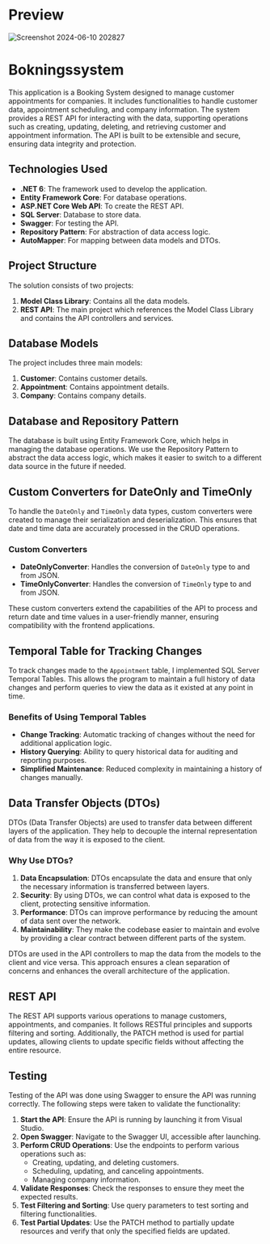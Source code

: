 # Preview

![Screenshot 2024-06-10 202827](https://github.com/Kamelen123/Booking-Labb4/assets/145432557/8b68295b-8591-4c98-b4ef-253f2e018191)

# Bokningssystem
This application is a Booking System designed to manage customer appointments for companies. It includes functionalities to handle customer data, appointment scheduling, and company information. The system provides a REST API for interacting with the data, supporting operations such as creating, updating, deleting, and retrieving customer and appointment information. The API is built to be extensible and secure, ensuring data integrity and protection.

## Technologies Used

- **.NET 6**: The framework used to develop the application.
- **Entity Framework Core**: For database operations.
- **ASP.NET Core Web API**: To create the REST API.
- **SQL Server**: Database to store data.
- **Swagger**: For testing the API.
- **Repository Pattern**: For abstraction of data access logic.
- **AutoMapper**: For mapping between data models and DTOs.

## Project Structure

The solution consists of two projects:

1. **Model Class Library**: Contains all the data models.
2. **REST API**: The main project which references the Model Class Library and contains the API controllers and services.

## Database Models

The project includes three main models:

1. **Customer**: Contains customer details.
2. **Appointment**: Contains appointment details.
3. **Company**: Contains company details.

## Database and Repository Pattern

The database is built using Entity Framework Core, which helps in managing the database operations. We use the Repository Pattern to abstract the data access logic, which makes it easier to switch to a different data source in the future if needed.

## Custom Converters for DateOnly and TimeOnly

To handle the `DateOnly` and `TimeOnly` data types, custom converters were created to manage their serialization and deserialization. This ensures that date and time data are accurately processed in the CRUD operations.

### Custom Converters

- **DateOnlyConverter**: Handles the conversion of `DateOnly` type to and from JSON.
- **TimeOnlyConverter**: Handles the conversion of `TimeOnly` type to and from JSON.

These custom converters extend the capabilities of the API to process and return date and time values in a user-friendly manner, ensuring compatibility with the frontend applications.

## Temporal Table for Tracking Changes

To track changes made to the `Appointment` table, I implemented SQL Server Temporal Tables. This allows the program to maintain a full history of data changes and perform queries to view the data as it existed at any point in time.

### Benefits of Using Temporal Tables

- **Change Tracking**: Automatic tracking of changes without the need for additional application logic.
- **History Querying**: Ability to query historical data for auditing and reporting purposes.
- **Simplified Maintenance**: Reduced complexity in maintaining a history of changes manually.

## Data Transfer Objects (DTOs)

DTOs (Data Transfer Objects) are used to transfer data between different layers of the application. They help to decouple the internal representation of data from the way it is exposed to the client.

### Why Use DTOs?

1. **Data Encapsulation**: DTOs encapsulate the data and ensure that only the necessary information is transferred between layers.
2. **Security**: By using DTOs, we can control what data is exposed to the client, protecting sensitive information.
3. **Performance**: DTOs can improve performance by reducing the amount of data sent over the network.
4. **Maintainability**: They make the codebase easier to maintain and evolve by providing a clear contract between different parts of the system.

DTOs are used in the API controllers to map the data from the models to the client and vice versa. This approach ensures a clean separation of concerns and enhances the overall architecture of the application.

## REST API

The REST API supports various operations to manage customers, appointments, and companies. It follows RESTful principles and supports filtering and sorting. Additionally, the PATCH method is used for partial updates, allowing clients to update specific fields without affecting the entire resource.

## Testing

Testing of the API was done using Swagger to ensure the API was running correctly. The following steps were taken to validate the functionality:

1. **Start the API**: Ensure the API is running by launching it from Visual Studio.
2. **Open Swagger**: Navigate to the Swagger UI, accessible after launching.
3. **Perform CRUD Operations**: Use the endpoints to perform various operations such as:
    - Creating, updating, and deleting customers.
    - Scheduling, updating, and canceling appointments.
    - Managing company information.
4. **Validate Responses**: Check the responses to ensure they meet the expected results.
5. **Test Filtering and Sorting**: Use query parameters to test sorting and filtering functionalities.
6. **Test Partial Updates**: Use the PATCH method to partially update resources and verify that only the specified fields are updated.

